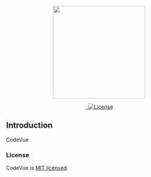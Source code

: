 <p align="center">
  <img width="250" src="https://fidelusperutravel.com/wp-content/uploads/2018/03/vuecode-01.png">
</p>

<p align="center">
<a href="https://vuejs.org">
    <img alt="" src="https://img.shields.io/badge/vue.js-2.x-green.svg?style=flat-square">
</a>

<a href="https://getbootstrap.com/docs/4.0">
    <img alt="" src="https://img.shields.io/badge/bootstrap-4.0.0-800080.svg?style=flat-square">
</a>

<a href="https://getbootstrap.com/docs/4.0">
  <img src="https://img.shields.io/npm/l/express.svg" alt="License">
</a>


</p>

## Introduction
CodeVue 

### License
CodeVue is [MIT licensed](./LICENSE).
